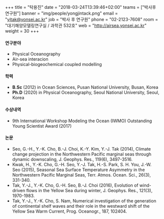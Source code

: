 +++
title = "탁용진"
date = "2018-03-24T13:39:46+02:00"
teams = ["박사후연구원"]
banner = "img/people/yongjintack.png"
email = "yjtak@yonsei.ac.kr"
job = "박사 후 연구원"
phone = "02-2123-7608"
room = "대기해양모델링연구실 / 과학관 532호"
web = "http://airsea.yonsei.ac.kr"
weight = 30
+++

#### 연구분야
+ Physical Oceanography
+ Air-sea interacion
+ Physical-biogeochemical coupled modelling

#### 학력
+ **B.Sc** (2012) in Ocean Sciences, Pusan National University, Busan, Korea
+ **Ph.D** (2020) in Physical Oceanography, Seoul National University, Seoul, Korea

#### 수상내역
+ 9th International Workshop Modeling the Ocean (IWMO) Outstanding Young Scientist Award (2017)

#### 논문
+ Seo, G.-H., Y.-K. Cho, B.-J. Choi, K.-Y. Kim, Y.-J. Tak (2014), Climate change projection in the Northwestern Pacific marginal seas through dynamic downscaling, J. Geophys. Res., 119(6), 3497-3516.
+ Kwak, H., Y.-K. Cho, G.-H. Seo, Y.-J. Tak, H.-S. Park, S. H. You, J.-W. Seo (2015), Seasonal Sea Surface Temperature Asymmetry in the Northwestern Pacific Marginal Seas, Terr. Atmos. Ocean. Sci., 26(3), 331-340.
+ Tak, Y.-J., Y.-K. Cho, G.-H. Seo, B.-J. Choi (2016), Evolution of wind-driven flows in the Yellow Sea during winter, J. Geophys. Res., 121(3), 1970-1983.
+ Tak, Y.-J., Y.-K. Cho, S. Nam, Numerical investigation of the generation of continental shelf waves and their role in the westward shift of the Yellow Sea Warm Current, Prog. Oceanogr., 187, 102404.
